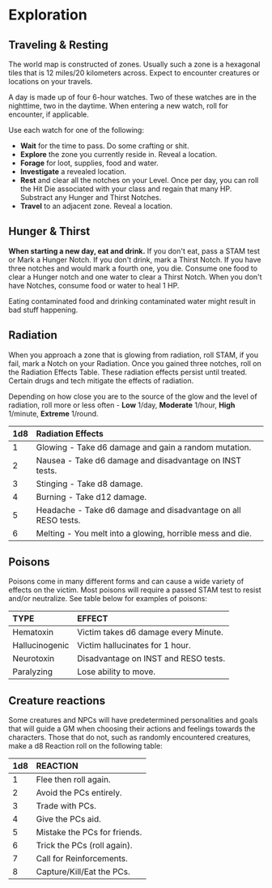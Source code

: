 # Exploration

## Traveling & Resting

The world map is constructed of zones. Usually such a zone is a hexagonal tiles that is 12 miles/20 kilometers across. Expect to encounter creatures or locations on your travels.

A day is made up of four 6-hour watches. Two of these watches are in the nighttime, two in the daytime. When entering a new watch, roll for encounter, if applicable.

Use each watch for one of the following:

- **Wait** for the time to pass. Do some crafting or shit.
- **Explore** the zone you currently reside in. Reveal a location.
- **Forage** for loot, supplies, food and water. 
- **Investigate** a revealed location.
- **Rest** and clear all the notches on your Level. Once per day, you can roll the Hit Die associated with your class and regain that many HP. Substract any Hunger and Thirst Notches.
- **Travel** to an adjacent zone. Reveal a location.

## Hunger & Thirst

**When starting a new day, eat and drink.** If you don't eat, pass a STAM test or Mark a Hunger Notch. If you don't drink, mark a Thirst Notch. If you have three notches and would mark a fourth one, you die. Consume one food to clear a Hunger notch and one water to clear a Thirst Notch. When you don't have Notches, consume food or water to heal 1 HP.

Eating contaminated food and drinking contaminated water might result in bad stuff happening.

## Radiation

When you approach a zone that is glowing from radiation, roll STAM, if you fail, mark a Notch on your Radiation. Once you gained three notches, roll on the Radiation Effects Table. These radiation effects persist until treated. Certain drugs and tech mitigate the effects of radiation.

Depending on how close you are to the source of the glow and the level of radiation, roll more or less often - **Low** 1/day, **Moderate** 1/hour, **High** 1/minute, **Extreme** 1/round.

| 1d8  | Radiation Effects                                            |
| :--- | :----------------------------------------------------------- |
| 1    | Glowing - Take d6 damage and gain a random mutation.         |
| 2    | Nausea - Take d6 damage and disadvantage on INST tests.      |
| 3    | Stinging - Take d8 damage.                                   |
| 4    | Burning - Take d12 damage.                                   |
| 5    | Headache - Take d6 damage and disadvantage on all RESO tests. |
| 6    | Melting - You melt into a glowing, horrible mess and die.    |

## Poisons

Poisons come in many different forms and can cause a wide variety of effects on the victim. Most poisons will require a passed STAM test to resist and/or neutralize. See table below for examples of poisons:

| TYPE           | EFFECT                               |
| :------------- | :----------------------------------- |
| Hematoxin      | Victim takes d6 damage every Minute. |
| Hallucinogenic | Victim hallucinates for 1 hour.      |
| Neurotoxin     | Disadvantage on INST and RESO tests. |
| Paralyzing     | Lose ability to move.                |

## Creature reactions

Some creatures and NPCs will have predetermined personalities and goals that will guide a GM when choosing their actions and feelings towards the characters. Those that do not, such as randomly encountered creatures, make a d8 Reaction roll on the following table:

| 1d8  | REACTION                     |
| :--- | :--------------------------- |
| 1    | Flee then roll again.        |
| 2    | Avoid the PCs entirely.      |
| 3    | Trade with PCs.              |
| 4    | Give the PCs aid.            |
| 5    | Mistake the PCs for friends. |
| 6    | Trick the PCs (roll again).  |
| 7    | Call for Reinforcements.     |
| 8    | Capture/Kill/Eat the PCs.    |